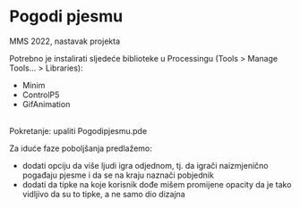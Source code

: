 # Pogodi pjesmu
MMS 2022, nastavak projekta

Potrebno je instalirati sljedeće biblioteke u Processingu (Tools > Manage Tools... > Libraries):
- Minim
- ControlP5
- GifAnimation
<br />
Pokretanje: upaliti Pogodipjesmu.pde

Za iduće faze poboljšanja predlažemo:
- dodati opciju da više ljudi igra odjednom, tj. da igrači naizmjenično pogađaju pjesme i da se na kraju naznači pobjednik
- dodati da tipke na koje korisnik dođe mišem promijene opacity da je tako vidljivo da su to tipke, a ne samo dio dizajna